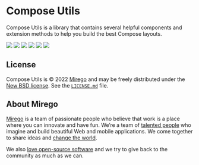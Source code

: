 # Compose Utils

  <p>Compose Utils is a library that contains several helpful components and extension methods to help you build the best Compose layouts.</p>
  <a href="https://github.com/mirego/compose-utils/tags"><img src="https://img.shields.io/github/tag/mirego/compose-utils.svg?label=latest%20release"></a>
  <img src="https://img.shields.io/maven-metadata/v?label=latest%20dev&metadataUrl=https%3A%2F%2Fmirego-maven.s3.amazonaws.com%2Fpublic%2Fcom%2Fmirego%2Fcompose%2Futils%2Fmaven-metadata.xml" />
  <a href="http://kotlinlang.org"><img src="https://img.shields.io/badge/kotlin-1.7.0-blue.svg?logo=kotlin" /></a>
  <a href="https://github.com/mirego/compose-utils/actions/workflows/ci.yml"><img src="https://github.com/mirego/compose-utils/actions/workflows/ci.yml/badge.svg" /></a>
  <a href="https://github.com/mirego/compose-utils/actions/workflows/cd.yml"><img src="https://github.com/mirego/compose-utils/actions/workflows/cd.yml/badge.svg" /></a>
  <a href="https://opensource.org/licenses/BSD-3-Clause"><img src="https://img.shields.io/badge/License-BSD_3--Clause-blue.svg" /></a>

## License

Compose Utils is © 2022 [Mirego](https://www.mirego.com) and may be freely distributed under the [New BSD license](http://opensource.org/licenses/BSD-3-Clause). See the [`LICENSE.md`](LICENSE.md) file.

## About Mirego

[Mirego](https://www.mirego.com) is a team of passionate people who believe that work is a place where you can innovate and have fun. We’re a team of [talented people](https://life.mirego.com) who imagine and build beautiful Web and mobile applications. We come together to share ideas and [change the world](http://www.mirego.org).

We also [love open-source software](https://open.mirego.com) and we try to give back to the community as much as we can.
